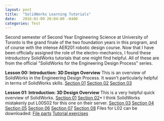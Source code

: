 ```yaml
---
layout: post
title:  "SolidWorks Learning Tutorials"
date:   2016-01-09 20:04:00 -0400
categories: Test
---
```

Second semester of Second Year Engineering Science at University of Toronto is the grand finale of the two foundation years in this program, and of course with the intense AER201 robotic design course. Now that I have been officially assigned the role of the electro-mechanics, I found these introductory SolidWorks tutorials that one might find helpful. All of these are from the official "SolidWorks for the Engineering Design Process" series.

<b>Lesson 00: Introduction: 3D Design Overview</b>
This is an overview of SolidWorks in the Engineering Design Process. It wasn't particularly helpful in terms of SolidWorks skills.
[Section 01](http://solid.hts.vidavee.com/vidad/tribeca.vidavee.com/solidworks/solidworks/98CE0FCCE5C7327300CA9401E92ABE80.mp4)
[Section 02](http://solid.hts.vidavee.com/vidad/tribeca.vidavee.com/solidworks/solidworks/18A39B985BB27DD96879703043750B0D.mp4)
[Section 03](http://solid.hts.vidavee.com/vidad/tribeca.vidavee.com/solidworks/solidworks/34BBD208943E818A9342B7AC26BF315C.mp4)

<b>Lesson 01: Introduction: 3D Design Overview</b>
This is a very helpful quick overview of SolidWorks.
[Section 01](http://solid.hts.vidavee.com/vidad/tribeca.vidavee.com/solidworks/solidworks/70A1778B4DB32666C8E44D2409818821.mp4)
[Section 02](http://solid.hts.vidavee.com/vidad/tribeca.vidavee.com/solidworks/solidworks/968757B0293748EDF97DFBE365B6E99C.mp4)* I think SolidWorks mistakenly put L00S02 for this one on their server.
[Section 03](http://solid.hts.vidavee.com/vidad/tribeca.vidavee.com/solidworks/solidworks/5168457D4BE00CDF7FA0A06250DFF0E6.mp4)
[Section 04](http://solid.hts.vidavee.com/vidad/tribeca.vidavee.com/solidworks/solidworks/D41FACFB28F38FE9D02D4A0B7A2F4BA0.mp4)
[Section 05](http://solid.hts.vidavee.com/vidad/tribeca.vidavee.com/solidworks/solidworks/6C061A52B33C114762176D2D045592F2.mp4)
[Section 06](http://solid.hts.vidavee.com/vidad/tribeca.vidavee.com/solidworks/solidworks/B3D6FB2AAF92C0BE4FC49F9AC05E9E69.mp4)
[Section 07](http://solid.hts.vidavee.com/vidad/tribeca.vidavee.com/solidworks/solidworks/F92130EB655037868AB8C5A9FE071A2A.mp4)
[Section 08](http://solid.hts.vidavee.com/vidad/tribeca.vidavee.com/solidworks/solidworks/5B6A0A989A7C30D665578C180942C764.mp4)
Files for L02 can be downloaded:
[File parts](https://www.solidworks.com/sw/docs/LessonOne_Parts_Parts.zip)
[Tutorial exercises](https://www.solidworks.com/sw/docs/LessonOne_Parts_Exercises.zip)
